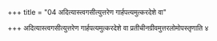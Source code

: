 +++
title = "04 अदित्यास्त्वगसीत्युत्तरेण गार्हपत्यमुत्करदेशे वा"

+++
अदित्यास्त्वगसीत्युत्तरेण गार्हपत्यमुत्करदेशे वा प्रतीचीनग्रीवमुत्तरलोमोपस्तृणाति ४